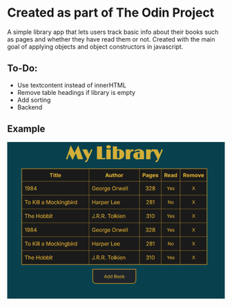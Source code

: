 # Created as part of The Odin Project 
A simple library app that lets users track basic info about their books such as pages and whether they have read them or not. Created with the main goal of applying objects and object constructors in javascript. 

## To-Do:
- Use textcontent instead of innerHTML
- Remove table headings if library is empty
- Add sorting
- Backend

## Example
![Example image](image.png)